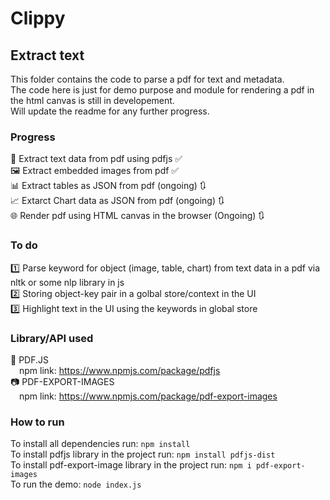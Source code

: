 # Clippy

## Extract text

This folder contains the code to parse a pdf for text and metadata. <br>
The code here is just for demo purpose and module for rendering a pdf in the html canvas is still in developement. <br>
Will update the readme for any further progress.<br>

### Progress

📄 Extract text data from pdf using pdfjs ✅ <br>
🖼 Extract embedded images from pdf ✅ <br>
📊 Extract tables as JSON from pdf (ongoing) 🔃 <br>
📈 Extarct Chart data as JSON from pdf (ongoing) 🔃 <br>
🌐 Render pdf using HTML canvas in the browser (Ongoing) 🔃 <br>

### To do

1️⃣ Parse keyword for object (image, table, chart) from text data in a pdf via nltk or some nlp library in js <br>
2️⃣ Storing object-key pair in a golbal store/context in the UI <br>
3️⃣ Highlight text in the UI using the keywords in global store <br>

### Library/API used

📑 PDF.JS <br>
&emsp;npm link: <a href="https://www.npmjs.com/package/pdfjs">https://www.npmjs.com/package/pdfjs</a> <br>
📷 PDF-EXPORT-IMAGES <br>
&emsp;npm link: <a href="https://www.npmjs.com/package/pdf-export-images">https://www.npmjs.com/package/pdf-export-images</a> <br>

### How to run

To install all dependencies run: `npm install` <br> 
To install pdfjs library in the project run: `npm install pdfjs-dist` <br>
To install pdf-export-image library in the project run: `npm i pdf-export-images` <br>
To run the demo: `node index.js`
